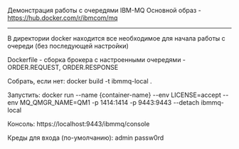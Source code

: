 Демонстрация работы с очередями IBM-MQ
Основной образ - https://hub.docker.com/r/ibmcom/mq
***************************************************
В директории docker находится все необходимое для начала работы с очереди (без последующей настройки)

Dockerfile - сборка брокера с настроенными очередями - ORDER.REQUEST, ORDER.RESPONSE

Собрать, если нет:
docker build -t ibmmq-local .

Запустить:
docker run --name {container-name} --env LICENSE=accept --env MQ_QMGR_NAME=QM1 -p 1414:1414 -p 9443:9443 --detach ibmmq-local

Консоль:
https://localhost:9443/ibmmq/console

Креды для входа (по-умолчанию):
admin
passw0rd
